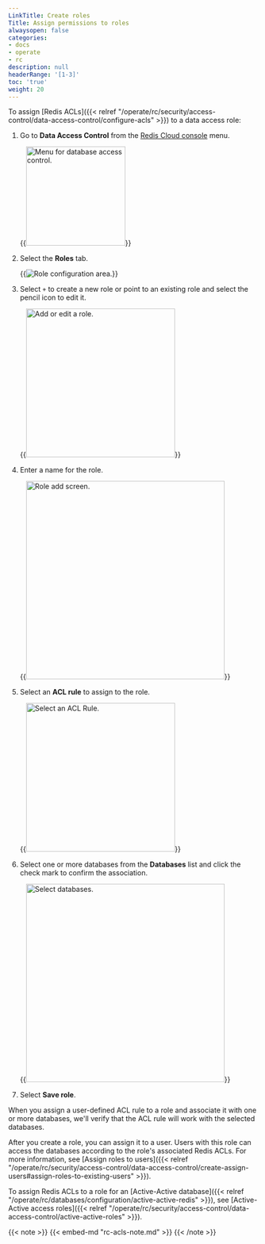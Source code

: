 ```yaml
---
LinkTitle: Create roles
Title: Assign permissions to roles
alwaysopen: false
categories:
- docs
- operate
- rc
description: null
headerRange: '[1-3]'
toc: 'true'
weight: 20
---
```


To assign [Redis ACLs]({{< relref "/operate/rc/security/access-control/data-access-control/configure-acls" >}}) to a data access role:

1. Go to **Data Access Control** from the [Redis Cloud console](https://cloud.redis.io/#/) menu.

    {{<image filename="images/rc/data-access-control-menu.png" width="200px" alt="Menu for database access control." >}}

1. Select the **Roles** tab.

    {{<image filename="images/rc/data-access-control-roles.png" alt="Role configuration area." >}}

1. Select `+` to create a new role or point to an existing role and select the pencil icon to edit it.

    {{<image filename="images/rc/data-access-control-roles-add-or-edit.png" width="300px" alt="Add or edit a role." >}}

1. Enter a name for the role.

    {{<image filename="images/rc/data-access-control-roles-add.png" width="400px" alt="Role add screen." >}}

1. Select an **ACL rule** to assign to the role.

    {{<image filename="images/rc/data-access-control-roles-select-acl.png" width="300px" alt="Select an ACL Rule." >}}

1. Select one or more databases from the **Databases** list and click the check mark to confirm the association.

    {{<image filename="images/rc/data-access-control-roles-select-databases.png" width="400px" alt="Select databases." >}}

1. Select **Save role**.

When you assign a user-defined ACL rule to a role and associate it with one or more databases, we'll verify that the ACL rule will work with the selected databases. 

After you create a role, you can assign it to a user. Users with this role can access the databases according to the role's associated Redis ACLs. For more information, see [Assign roles to users]({{< relref "/operate/rc/security/access-control/data-access-control/create-assign-users#assign-roles-to-existing-users" >}}).

To assign Redis ACLs to a role for an [Active-Active database]({{< relref "/operate/rc/databases/configuration/active-active-redis" >}}), see [Active-Active access roles]({{< relref "/operate/rc/security/access-control/data-access-control/active-active-roles" >}}).

{{< note >}}
{{< embed-md "rc-acls-note.md" >}}
{{< /note >}}